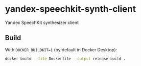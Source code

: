 # yandex-speechkit-synth-client
Yandex SpeechKit synthesizer client

## Build
With `DOCKER_BUILDKIT=1` (by default in Docker Desktop):

```bash
docker build --file Dockerfile --output release-build .
```